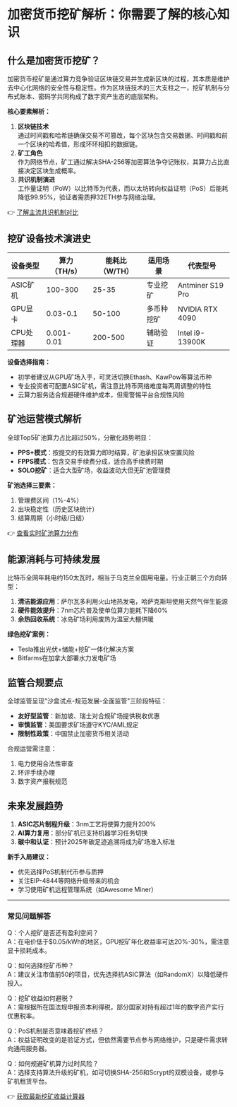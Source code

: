 # 加密货币挖矿解析：你需要了解的核心知识

## 什么是加密货币挖矿？

加密货币挖矿是通过算力竞争验证区块链交易并生成新区块的过程，其本质是维护去中心化网络的安全性与稳定性。作为区块链技术的三大支柱之一，挖矿机制与分布式账本、密码学共同构成了数字资产生态的底层架构。

**核心要素解析：**
1. **区块链技术**  
通过时间戳和哈希链确保交易不可篡改，每个区块包含交易数据、时间戳和前一个区块的哈希值，形成环环相扣的数据链。
2. **矿工角色**  
作为网络节点，矿工通过解决SHA-256等加密算法争夺记账权，其算力占比直接决定区块生成概率。
3. **共识机制演进**  
工作量证明（PoW）以比特币为代表，而以太坊转向权益证明（PoS）后能耗降低99.95%，验证者需质押32ETH参与网络治理。

👉 [了解主流共识机制对比](https://bit.ly/okx_welcome)

## 挖矿设备技术演进史

| 设备类型 | 算力（TH/s） | 能耗比（W/TH） | 适用场景 | 代表型号 |
|---------|--------------|----------------|----------|----------|
| ASIC矿机 | 100-300      | 25-35          | 专业挖矿 | Antminer S19 Pro |
| GPU显卡 | 0.03-0.1     | 50-100         | 多币种挖矿 | NVIDIA RTX 4090 |
| CPU处理器 | 0.001-0.01  | 200-500        | 辅助验证 | Intel i9-13900K |

**设备选择指南：**
- 初学者建议从GPU矿场入手，可灵活切换Ethash、KawPow等算法币种
- 专业投资者可配置ASIC矿机，需注意比特币网络难度每两周调整的特性
- 云算力服务适合规避硬件维护成本，但需警惕平台合规性风险

## 矿池运营模式解析

全球Top5矿池算力占比超过50%，分散化趋势明显：
- **PPS+模式**：按提交的有效算力即时结算，矿池承担区块空置风险
- **FPPS模式**：包含交易手续费分成，适合高手续费时期
- **SOLO挖矿**：适合大型矿场，收益波动大但无矿池管理费

**矿池选择三要素：**
1. 管理费区间（1%-4%）
2. 出块稳定性（历史区块统计）
3. 结算周期（小时级/日结）

👉 [查看实时矿池算力分布](https://bit.ly/okx_welcome)

## 能源消耗与可持续发展

比特币全网年耗电约150太瓦时，相当于乌克兰全国用电量。行业正朝三个方向转型：
1. **清洁能源应用**：萨尔瓦多利用火山地热发电，哈萨克斯坦使用天然气伴生能源
2. **硬件能效提升**：7nm芯片普及使单位算力能耗下降60%
3. **余热回收系统**：冰岛矿场利用废热为温室大棚供暖

**绿色挖矿案例：**
- Tesla推出光伏+储能+挖矿一体化解决方案
- Bitfarms在加拿大部署水力发电矿场

## 监管合规要点

全球监管呈现"沙盒试点-规范发展-全面监管"三阶段特征：
- **友好型监管**：新加坡、瑞士对合规矿场提供税收优惠
- **审慎监管**：美国要求矿场遵守KYC/AML规定
- **限制性政策**：中国禁止加密货币相关活动

合规运营需注意：
1. 电力使用合法性审查
2. 环评手续办理
3. 数字资产报税规范

## 未来发展趋势

1. **ASIC芯片制程升级**：3nm工艺将使算力提升200%
2. **AI算力复用**：部分矿机已支持机器学习任务切换
3. **碳中和认证**：预计2025年碳足迹追溯将成为矿场准入标准

**新手入局建议：**
- 优先选择PoS机制代币参与质押
- 关注EIP-4844等网络升级带来的机会
- 学习使用矿机远程管理系统（如Awesome Miner）

---

### 常见问题解答

Q：个人挖矿是否还有盈利空间？  
A：在电价低于$0.05/kWh的地区，GPU挖矿年化收益率可达20%-30%，需注意显卡损耗成本。

Q：如何选择挖矿币种？  
A：建议关注市值前50的项目，优先选择抗ASIC算法（如RandomX）以降低硬件投入。

Q：挖矿收益如何避税？  
A：需根据所在国法规申报资本利得税，部分国家对持有超过1年的数字资产实行优惠税率。

Q：PoS机制是否意味着挖矿终结？  
A：权益证明改变的是验证方式，但依然需要节点参与网络维护，只是硬件需求转向通用服务器。

Q：如何规避矿机算力过时风险？  
A：选择支持算法升级的矿机，如可切换SHA-256和Scrypt的双模设备，或参与矿机租赁平台。

👉 [获取最新挖矿收益计算器](https://bit.ly/okx_welcome)